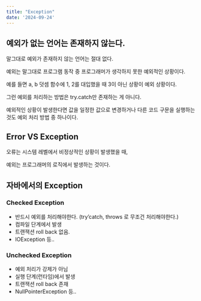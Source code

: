 ```yaml
---
title: "Exception"
date: '2024-09-24'
---
```


## 예외가 없는 언어는 존재하지 않는다.

말그대로 예외가 존재하지 않는 언어는 절대 없다. 

예외는 말그대로 프로그램 동작 중 프로그래머가 생각하지 못한 예외적인 상황이다. 

예를 들면 a, b 덧셈 함수에 1, 2를 대입했을 때 3이 아닌 상황이 예외 상황이다.

그런 예외를 처리하는 방법은 try.catch만 존재하는 게 아니다. 

예외적인 상황이 발생한다면 값을 일정한 값으로 변경하거나 다른 코드 구문을 실행하는 것도 예외 처리 방법 중 하나이다.

## Error VS Exception

오류는 시스템 레벨에서 비정상적인 상황이 발생했을 때,

예외는 프로그래머의 로직에서 발생하는 것이다. 

## 자바에서의 Exception

### Checked Exception

- 반드시 예외를 처리해야한다. (try’catch, throws 로 무조건 처리해야한다.)
- 컴파일 단계에서 발생
- 트랜잭션 roll back 없음.
- IOException 등..

### Unchecked Exception

- 예외 처리가 강제가 아님
- 실행 단계(런타임)에서 발생
- 트랜잭션 roll back 존재
- NullPointerException 등..